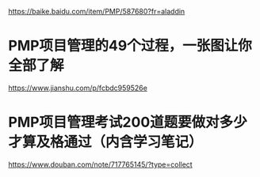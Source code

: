 <https://baike.baidu.com/item/PMP/587680?fr=aladdin>

# PMP项目管理的49个过程，一张图让你全部了解



<https://www.jianshu.com/p/fcbdc959526e>





# PMP项目管理考试200道题要做对多少才算及格通过（内含学习笔记）



<https://www.douban.com/note/717765145/?type=collect>